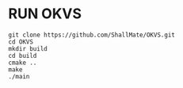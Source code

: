 # RUN OKVS
```shell
git clone https://github.com/ShallMate/OKVS.git
cd OKVS
mkdir build
cd build
cmake ..
make
./main
```
